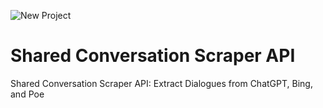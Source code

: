 ![New Project](https://github.com/OrangeDev2/shared_conversation_scraper/assets/47803678/c4c4f50e-1cba-4bd2-83c7-58b81bd3ff21)
# Shared Conversation Scraper API
Shared Conversation Scraper API: Extract Dialogues from ChatGPT, Bing, and Poe
